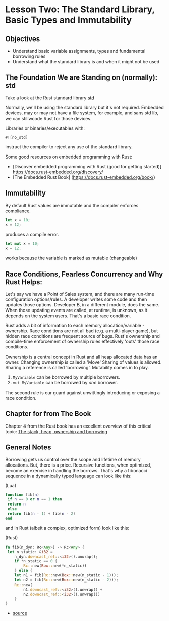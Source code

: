 # Lesson Two: The Standard Library, Basic Types and Immutability 

## Objectives 

* Understand basic variable assignments, types and fundamental borrowing rules 
* Understand what the standard library is and when it might not be used

## The Foundation We are Standing on (normally): std

Take a look at the Rust standard library [std](https://doc.rust-lang.org/std/) 

Normally, we'll be using the standard library but it's not required. Embedded devices, may or may not have a file system, for example, and sans std lib, we can stillwcode Rust for those devices. 


Libraries or binaries/executables with:
```
#![no_std]
```

instruct the compiler to reject any use of the standard library.

Some good resources on embedded programming with Rust:
* [Discover embedded programming with Rust (good for getting started)] https://docs.rust-embedded.org/discovery/
* [The Embedded Rust Book] (https://docs.rust-embedded.org/book/) 



## Immutability 

By default Rust values are immutable and the compiler enforces compliance.

```rust
let x = 10;
x = 12;
```
produces a compile error.

```rust
let mut x = 10;
x = 12;
```

works because the variable is marked as mutable (changeable)


## Race Conditions, Fearless Concurrency and Why Rust Helps:

Let's say we have a Point of Sales system, and there are many run-time configuration options/rules.  A developer writes some code and then updates those options.  Developer B, in a different module, does the same.  When those updating events are called, at runtime, is unknown, as it depends on the system users. That's a basic race condition.  

Rust adds a bit of information to each memory allocation/variable - ownership.  Race conditions are not all bad (e.g. a multi-player game), but hidden race conditions are frequent source of bugs.  Rust's ownership and compile-time enforcement of ownership rules effectively 'outs' those race conditions.

Ownership is a central concept in Rust and all heap allocated data has an owner.  Changing ownership is called a 'Move'  Sharing of values is allowed.  Sharing a reference is called 'borrowing'.   Mutability comes in to play.  

1) ```MyVariable``` can be borrowed by multiple borrowers.
2) ```mut MyVariable``` can be borrowed by *one* borrower.

The second rule is our guard against unwittingly introducing or exposing a race condition.


## Chapter for from The Book

Chapter 4 from the Rust book has an excellent overview of this critical topic:
[The stack, heap, ownership and borrowing](https://doc.rust-lang.org/book/ch04-01-what-is-ownership.html)


## General Notes
Borrowing gets us control over the scope and lifetime of memory allocations.  But, there is a price.  Recursive functions, when optimized, become an exercise in handling the borrows.  That's why a fibonacci sequence in a dynamically typed language can look like this:

(Lua)
```lua
function fib(n)
 if n == 0 or n == 1 then
 return n
 else
 return fib(n - 1) + fib(n - 2)
end
```

and in Rust (albeit a complex, optimized form) look like this:

(Rust)
```rust
fn fib(n_dyn: Rc<Any>) -> Rc<Any> {
 let n_static: &i32 =
    n_dyn.downcast_ref::<i32>().unwrap();
    if *n_static == 0 {
        Rc::new(Box::new(*n_static))
    } else {
    let n1 = fib(Rc::new(Box::new(n_static - 1)));
    let n2 = fib(Rc::new(Box::new(n_static - 2)));
    Rc::new(
        n1.downcast_ref::<i32>().unwrap() +
        n2.downcast_ref::<i32>().unwrap())
    }
}
```
- [source](http://cs242.stanford.edu/f18/assets/lectures/09-2-future-of-pl.pdf)








